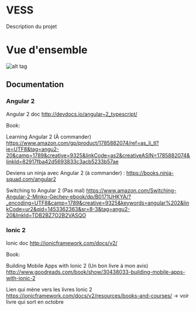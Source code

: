 # VESS
Description du projet

# Vue d'ensemble
![alt tag](Documents/vue_d_ensemble.png)

## Documentation
### Angular 2

Angular 2 doc http://devdocs.io/angular~2_typescript/

Book:

Learning Angular 2 (À commander) https://www.amazon.com/gp/product/1785882074/ref=as_li_tl?ie=UTF8&tag=angu2-20&camp=1789&creative=9325&linkCode=as2&creativeASIN=1785882074&linkId=82917fba42d5693833c3acb5233b57ae


Deviens un ninja avec Angular 2 (à commander) : https://books.ninja-squad.com/angular2

Switching to Angular 2 (Pas mal) https://www.amazon.com/Switching-Angular-2-Minko-Gechev-ebook/dp/B0171UHKYA/?_encoding=UTF8&camp=1789&creative=9325&keywords=angular%202&linkCode=ur2&qid=1453362363&sr=8-3&tag=angu2-20&linkId=TDB2BZ7O2B2VASQO


### Ionic 2

Ionic doc http://ionicframework.com/docs/v2/

Book:

Building Mobile Apps with Ionic 2 (Un bon livre à mon avis) http://www.goodreads.com/book/show/30438033-building-mobile-apps-with-ionic-2

Lien qui mène vers les livres Ionic 2
https://ionicframework.com/docs/v2/resources/books-and-courses/
-> voir livre qui sort en octobre
